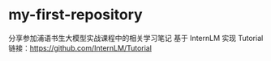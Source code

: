 # my-first-repository
分享参加浦语书生大模型实战课程中的相关学习笔记
基于 InternLM 实现 
Tutorial链接：https://github.com/InternLM/Tutorial
